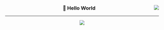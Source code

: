 <div align="center">
  
  <img align="right" src="https://github-readme-stats.vercel.app/api/top-langs/?username=seondal&theme=dracula&exclude_repo=Computer-Science-Engineering,clone-zoom&hide=Procfile&layout=compact&langs_count=10"/>
  
  ### 🐥 Hello World 
  
  ---
  
<a href="https://hits.seeyoufarm.com"><img src="https://hits.seeyoufarm.com/api/count/incr/badge.svg?url=https%3A%2F%2Fgithub.com%2Fhjk329%2Fhjk329&count_bg=%230B0B0B&title_bg=%23090909&icon=&icon_color=%23E7E7E7&title=hits&edge_flat=false"/></a>
  <br>
 
</div>
